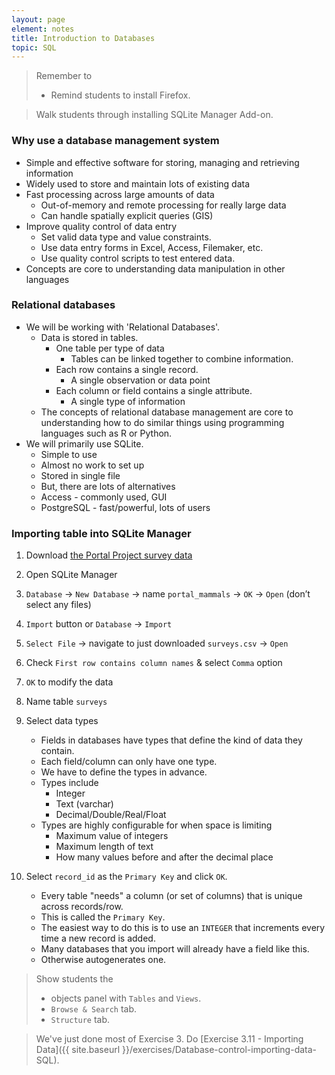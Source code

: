 ```yaml
---
layout: page
element: notes
title: Introduction to Databases
topic: SQL
---
```


> Remember to 
>
> * Remind students to install Firefox.

> Walk students through installing SQLite Manager Add-on.

### Why use a database management system

* Simple and effective software for storing, managing and retrieving information
* Widely used to store and maintain lots of existing data
* Fast processing across large amounts of data
    * Out-of-memory and remote processing for really large data
    * Can handle spatially explicit queries (GIS)
* Improve quality control of data entry
    * Set valid data type and value constraints.
    * Use data entry forms in  Excel, Access, Filemaker, etc.
    * Use quality control scripts to test entered data.
* Concepts are core to understanding data manipulation in other languages

### Relational databases

* We will be working with 'Relational Databases'.
    * Data is stored in tables.
        * One table per type of data
            * Tables can be linked together to combine information.
        * Each row contains a single record.
            * A single observation or data point
        * Each column or field contains a single attribute.
            * A single type of information
    * The concepts of relational database management are core to understanding 
      how to do similar things using programming languages such as R or Python.
* We will primarily use SQLite.
    * Simple to use 
    * Almost no work to set up
    * Stored in single file
    * But, there are lots of alternatives
	* Access - commonly used, GUI
	* PostgreSQL - fast/powerful, lots of users

### Importing table into SQLite Manager

1. Download [the Portal Project survey data](https://ndownloader.figshare.com/files/2292172)
2.  Open SQLite Manager
3. `Database` -> `New Database` -> name `portal_mammals` -> `OK` -> `Open` (don’t select any files)
4. `Import` button or `Database` -> `Import`
5. `Select File` -> navigate to just downloaded `surveys.csv` -> `Open`
6. Check `First row contains column names` & select `Comma` option
7. `OK` to modify the data
8. Name table `surveys`
9. Select data types

    * Fields in databases have types that define the kind of data they contain.
    * Each field/column can only have one type.
    * We have to define the types in advance.
    * Types include
        * Integer
        * Text (varchar)
        * Decimal/Double/Real/Float
    * Types are highly configurable for when space is limiting
        * Maximum value of integers
        * Maximum length of text
        * How many values before and after the decimal place

10. Select `record_id` as the `Primary Key` and click `OK`.

    * Every table "needs" a column (or set of columns) that is unique across
      records/row.
    * This is called the `Primary Key`.
    * The easiest way to do this is to use an `INTEGER` that increments every
      time a new record is added.
    * Many databases that you import will already have a field like this.
    * Otherwise autogenerates one. 

> Show students the
>
> * objects panel with `Tables` and `Views`.
> * `Browse & Search` tab.
> * `Structure` tab.

> We've just done most of Exercise 3.
> Do [Exercise 3.11 - Importing Data]({{ site.baseurl }}/exercises/Database-control-importing-data-SQL).
